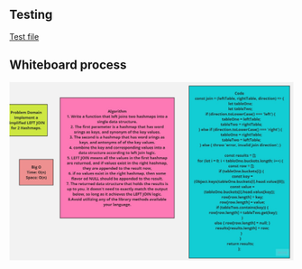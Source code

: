 ## Testing
[Test file](/code-challenges/HashMapLeftJoin/__test__/hashmap-leftjoin.test.js)

## Whiteboard process
![](./wb33.jpg)
